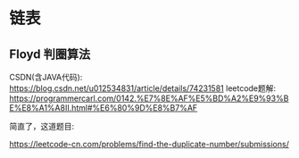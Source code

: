 # 链表

## Floyd 判圈算法

CSDN(含JAVA代码): <https://blog.csdn.net/u012534831/article/details/74231581>
leetcode题解: <https://programmercarl.com/0142.%E7%8E%AF%E5%BD%A2%E9%93%BE%E8%A1%A8II.html#%E6%80%9D%E8%B7%AF>

简直了，这道题目:

<https://leetcode-cn.com/problems/find-the-duplicate-number/submissions/>